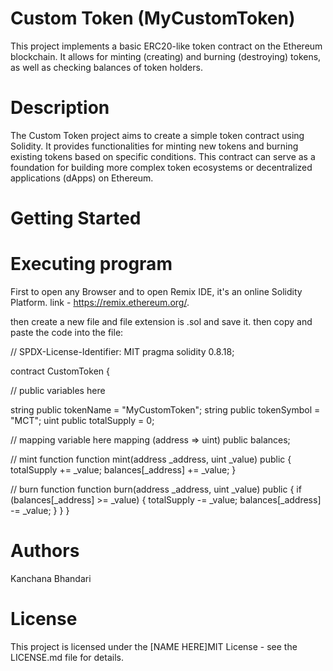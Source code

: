 # Custom Token (MyCustomToken)

  This project implements a basic ERC20-like token contract on the Ethereum blockchain. It allows for minting (creating) and burning (destroying) tokens, as well as checking balances of token holders.

# Description

  The Custom Token project aims to create a simple token contract using Solidity. It provides functionalities for minting new tokens and burning existing tokens based on specific conditions. This contract can serve as a foundation for building more complex token ecosystems or decentralized applications (dApps) on Ethereum.

# Getting Started

# Executing program

 First to open any Browser and to open Remix IDE, it's an online Solidity Platform. link - https://remix.ethereum.org/.

 then create a new file and file extension is .sol and save it. then copy and paste the code into the file:

// SPDX-License-Identifier: MIT pragma solidity 0.8.18;

contract CustomToken {

// public variables here

string public tokenName = "MyCustomToken";
string public tokenSymbol = "MCT";
uint public totalSupply = 0;

// mapping variable here
mapping (address => uint) public balances;

// mint function
function mint(address _address, uint _value) public 
{
    totalSupply += _value;
    balances[_address] += _value;
}

// burn function
function burn(address _address, uint _value) public 
{
    if (balances[_address] >= _value)
    {
      totalSupply -= _value;
      balances[_address] -= _value;
      }
}
}

# Authors

  Kanchana Bhandari

# License

 This project is licensed under the [NAME HERE]MIT License - see the LICENSE.md file for details.
